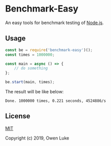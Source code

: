 
# Benchmark-Easy

An easy tools for benchmark testing of [Node.js](https://nodejs.org).

## Usage

```js
const be = require('benchmark-easy')();
const times = 1000000;

const main = async () => {
	// do something
};

be.start(main, times);
```

The result will be like below:
```
Done. 1000000 times, 0.221 seconds, 4524886/s
```

## License

[MIT](LICENSE)

Copyright (c) 2019, Owen Luke
